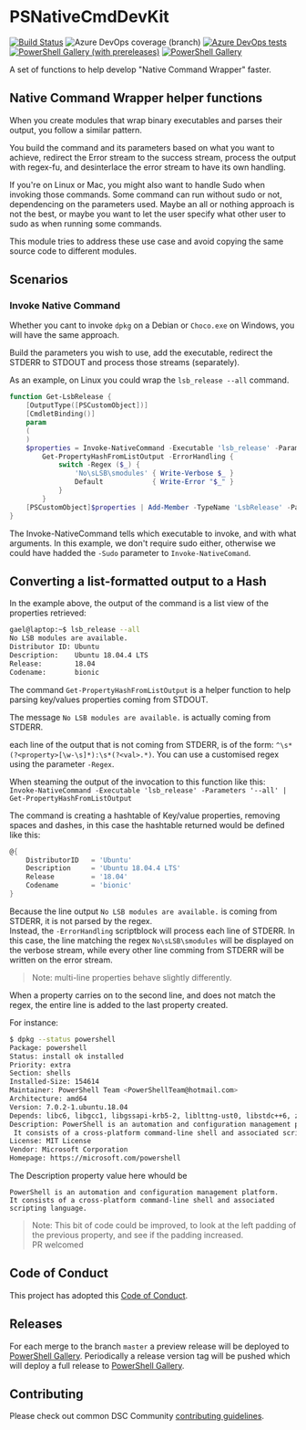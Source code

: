 # PSNativeCmdDevKit

[![Build Status](https://dev.azure.com/dsccommunity/PSNativeCmdDevKit/_apis/build/status/dsccommunity.PSNativeCmdDevKit?branchName=master)](https://dev.azure.com/dsccommunity/PSNativeCmdDevKit/_build/latest?definitionId=43&branchName=master)
![Azure DevOps coverage (branch)](https://img.shields.io/azure-devops/coverage/dsccommunity/PSNativeCmdDevKit/43/master)
[![Azure DevOps tests](https://img.shields.io/azure-devops/tests/dsccommunity/PSNativeCmdDevKit/43/master)](https://dsccommunity.visualstudio.com/PSNativeCmdDevKit/_test/analytics?definitionId=43&contextType=build)
[![PowerShell Gallery (with prereleases)](https://img.shields.io/powershellgallery/vpre/PSNativeCmdDevKit?label=PSNativeCmdDevKit%20Preview)](https://www.powershellgallery.com/packages/PSNativeCmdDevKit/)
[![PowerShell Gallery](https://img.shields.io/powershellgallery/v/PSNativeCmdDevKit?label=PSNativeCmdDevKit)](https://www.powershellgallery.com/packages/PSNativeCmdDevKit/)

A set of functions to help develop "Native Command Wrapper" faster.

## Native Command Wrapper helper functions

When you create modules that wrap binary executables and parses their output, you follow a similar pattern.

You build the command and its parameters based on what you want to achieve, redirect the Error stream to the success stream, process the output with regex-fu, and desinterlace the error stream to have its own handling.

If you're on Linux or Mac, you might also want to handle Sudo when invoking those commands.
Some command can run without sudo or not, dependencing on the parameters used. Maybe an all or nothing approach is not the best, or maybe you want to let the user specify what other user to sudo as when running some commands.

This module tries to address these use case and avoid copying the same source code to different modules.

## Scenarios

### Invoke Native Command

Whether you cant to invoke `dpkg` on a Debian or `Choco.exe` on Windows, you will have the same approach.

Build the parameters you wish to use, add the executable, redirect the STDERR to STDOUT and process those streams (separately).

As an example, on Linux you could wrap the `lsb_release --all` command.

```PowerShell
function Get-LsbRelease {
    [OutputType([PSCustomObject])]
    [CmdletBinding()]
    param
    (
    )
    $properties = Invoke-NativeCommand -Executable 'lsb_release' -Parameters '--all' |
        Get-PropertyHashFromListOutput -ErrorHandling {
            switch -Regex ($_) {
                'No\sLSB\smodules' { Write-Verbose $_ }
                Default            { Write-Error "$_" }
            }
        }
    [PSCustomObject]$properties | Add-Member -TypeName 'LsbRelease' -PassThru
}
```

The Invoke-NativeCommand tells which executable to invoke, and with what arguments.
In this example, we don't require sudo either, otherwise we
could have hadded the `-Sudo` parameter to `Invoke-NativeComand`.

## Converting a list-formatted output to a Hash

In the example above, the output of the command is a list view of the properties retrieved:

```bash
gael@laptop:~$ lsb_release --all
No LSB modules are available.
Distributor ID: Ubuntu
Description:    Ubuntu 18.04.4 LTS
Release:        18.04
Codename:       bionic
```

The command `Get-PropertyHashFromListOutput` is a helper function to help parsing key/values properties coming from STDOUT.

The message `No LSB modules are available.` is actually coming from STDERR.

each line of the output that is not coming from STDERR, is of the form: `^\s*(?<property>[\w-\s]*):\s*(?<val>.*)`.
You can use a customised regex using the parameter `-Regex`.

When steaming the output of the invocation to this function like this:  
`Invoke-NativeCommand -Executable 'lsb_release' -Parameters '--all' |  Get-PropertyHashFromListOutput`

The command is creating a hashtable of Key/value properties, removing spaces and dashes, in this case the hashtable returned would be defined like this:

```PowerShell
@{
    DistributorID   = 'Ubuntu'
    Description     = 'Ubuntu 18.04.4 LTS'
    Release         = '18.04'
    Codename        = 'bionic'
}
```

Because the line output `No LSB modules are available.` is 
coming from STDERR, it is not parsed by the regex.  
Instead, the `-ErrorHandling` scriptblock will process each line of STDERR.
In this case, the line matching the regex `No\sLSB\smodules` will be displayed on the verbose stream, while every other line comming from STDERR will be written on the error stream.

> Note: multi-line properties behave slightly differently.

When a property carries on to the second line, and does not match the regex, the entire line is added to the last property created.

For instance:
```bash
$ dpkg --status powershell
Package: powershell
Status: install ok installed
Priority: extra
Section: shells
Installed-Size: 154614
Maintainer: PowerShell Team <PowerShellTeam@hotmail.com>
Architecture: amd64
Version: 7.0.2-1.ubuntu.18.04
Depends: libc6, libgcc1, libgssapi-krb5-2, liblttng-ust0, libstdc++6, zlib1g, libssl1.0.0, libicu60
Description: PowerShell is an automation and configuration management platform.
 It consists of a cross-platform command-line shell and associated scripting language.
License: MIT License
Vendor: Microsoft Corporation
Homepage: https://microsoft.com/powershell
```

The Description property value here whould be
```
PowerShell is an automation and configuration management platform.
It consists of a cross-platform command-line shell and associated scripting language.
```

> Note: This bit of code could be improved, to look at the left padding of the previous property, and see if the padding increased.  
> PR welcomed

## Code of Conduct

This project has adopted this [Code of Conduct](CODE_OF_CONDUCT.md).

## Releases

For each merge to the branch `master` a preview release will be
deployed to [PowerShell Gallery](https://www.powershellgallery.com/).
Periodically a release version tag will be pushed which will deploy a
full release to [PowerShell Gallery](https://www.powershellgallery.com/).

## Contributing

Please check out common DSC Community [contributing guidelines](https://dsccommunity.org/guidelines/contributing).
